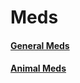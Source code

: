 # Meds

#### [General Meds](https://jcoding09.github.io/Meds/general/001.html)

#### [Animal Meds](https://jcoding09.github.io/Meds/animal/001.html)
